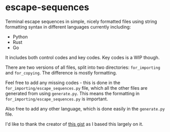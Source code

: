 # escape-sequences

Terminal escape sequences in simple, nicely formatted files using string formatting syntax in different languages currently including:

- Python
- Rust
- Go

It includes both control codes and key codes. Key codes is a WIP though.

There are two versions of all files, split into two directories: `for_importing` and `for_copying`. The difference is mostly formatting.

Feel free to add any missing codes - this is done in the `for_importing/escape_sequences.py` file, which all the other files are generated from using `generate.py`. This means the formatting in `for_importing/escape_sequences.py` is important.

Also free to add any other language, which is done easily in the `generate.py` file.

I'd like to thank the creator of [this gist](https://gist.github.com/fnky/458719343aabd01cfb17a3a4f7296797) as I based this largely on it.
